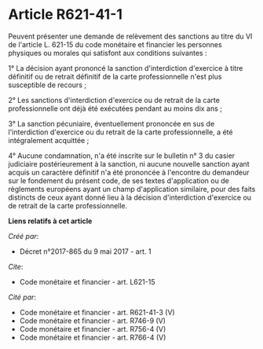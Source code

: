# Article R621-41-1

Peuvent présenter une demande de relèvement des sanctions au titre du VI de l'article L. 621-15 du code monétaire et
financier les personnes physiques ou morales qui satisfont aux conditions suivantes :

1° La décision ayant prononcé la sanction d'interdiction d'exercice à titre définitif ou de retrait définitif de la carte
professionnelle n'est plus susceptible de recours ;

2° Les sanctions d'interdiction d'exercice ou de retrait de la carte professionnelle ont déjà été exécutées pendant au moins
dix ans ;

3° La sanction pécuniaire, éventuellement prononcée en sus de l'interdiction d'exercice ou du retrait de la carte
professionnelle, a été intégralement acquittée ;

4° Aucune condamnation, n'a été inscrite sur le bulletin n° 3 du casier judiciaire postérieurement à la sanction, ni aucune
nouvelle sanction ayant acquis un caractère définitif n'a été prononcée à l'encontre du demandeur sur le fondement du présent
code, de ses textes d'application ou de règlements européens ayant un champ d'application similaire, pour des faits distincts
de ceux ayant donné lieu à la décision d'interdiction d'exercice ou de retrait de la carte professionnelle.

**Liens relatifs à cet article**

_Créé par_:

  - Décret n°2017-865 du 9 mai 2017 - art. 1

_Cite_:

  - Code monétaire et financier - art. L621-15

_Cité par_:

  - Code monétaire et financier - art. R621-41-3 (V)
  - Code monétaire et financier - art. R746-9 (V)
  - Code monétaire et financier - art. R756-4 (V)
  - Code monétaire et financier - art. R766-4 (V)
